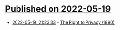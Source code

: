 # [Published on 2022-05-19](index.md)

* [2022-05-19, 21:23:33](https://news.ycombinator.com/item?id=31440344) - [The Right to Privacy (1890)](https://groups.csail.mit.edu/mac/classes/6.805/articles/privacy/Privacy_brand_warr2.html)
